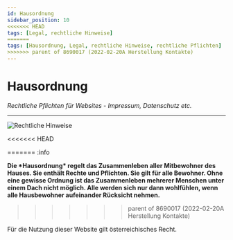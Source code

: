 ```yaml
---
id: Hausordnung
sidebar_position: 10
<<<<<<< HEAD
tags: [Legal, rechtliche Hinweise]
=======
tags: [Hausordnung, Legal, rechtliche Hinweise, rechtliche Pflichten]
>>>>>>> parent of 8690017 (2022-02-20A Herstellung Kontakte)
---
```


# Hausordnung 

*Rechtliche Pflichten für Websites - Impressum, Datenschutz etc.*

------

![Rechtliche Hinweise](/Bilder/Rechtliche-Hinweise-Bild-1.png)

<<<<<<< HEAD

=======
:info

**Die \*Hausordnung\* regelt das Zusammenleben aller Mitbewohner des Hauses. Sie enthält Rechte und Pflichten. Sie gilt für alle Bewohner. Ohne eine gewisse Ordnung ist das Zusammenleben mehrerer Menschen unter einem Dach nicht möglich. Alle werden sich nur dann wohlfühlen, wenn alle  Hausbewohner aufeinander Rücksicht nehmen.**
>>>>>>> parent of 8690017 (2022-02-20A Herstellung Kontakte)



Für die Nutzung dieser Website gilt österreichisches Recht.

